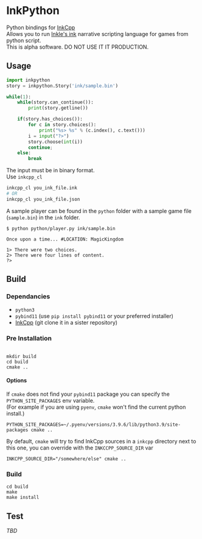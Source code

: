 # InkPython

Python bindings for [InkCpp](https://github.com/brwarner/inkcpp)  
Allows you to run [Inkle's ink](https://www.inklestudios.com/ink/) narrative scripting language for games from python script.  
This is alpha software. DO NOT USE IT IT PRODUCTION.

## Usage

```python
import inkpython
story = inkpython.Story('ink/sample.bin')

while(1):
	while(story.can_continue()):
		print(story.getline())

	if(story.has_choices()):
		for c in story.choices():
			print("%s> %s" % (c.index(), c.text()))
		i = input("?>")
		story.choose(int(i))
		continue;
	else:
		break

```

The input must be in binary format.  
Use `inkcpp_cl`

```bash
inkcpp_cl you_ink_file.ink
# OR
inkcpp_cl you_ink_file.json

```

A sample player can be found in the `python` folder with a sample game file (`sample.bin`) in the `ink` folder.

```
$ python python/player.py ink/sample.bin

Once upon a time... #LOCATION: MagicKingdom

1> There were two choices.
2> There were four lines of content.
?>

```

## Build

### Dependancies
* `python3` 
* `pybind11` (use `pip install pybind11` or your preferred installer)
* [InkCpp](https://github.com/brwarner/inkcpp) (git clone it in a sister repository)


### Pre Installation

```

mkdir build
cd build
cmake ..

```

#### Options
If `cmake` does not find your `pybind11` package you can specify the `PYTHON_SITE_PACKAGES` env variable.  
(For example if you are using `pyenv`, `cmake` won't find the current python install.)

```
PYTHON_SITE_PACKAGES=~/.pyenv/versions/3.9.6/lib/python3.9/site-packages cmake ..

```

By default, `cmake` will try to find InkCpp sources in a `inkcpp` directory next to this one, you can override with the `INKCCPP_SOURCE_DIR` var

```
INKCPP_SOURCE_DIR="/somewhere/else" cmake ..

```

### Build

```
cd build
make
make install

```

## Test

_TBD_
